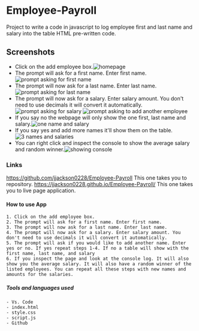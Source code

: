 # Employee-Payroll

Project to write a code in javascript to log employee first and last name and salary into the table HTML pre-written code. 

## Screenshots
 - Click on the add employee box.![homepage](<images/Screenshot 2024-06-13 at 4.08.20 PM-1.png>)
 - The prompt will ask for a first name. Enter first name.![prompt asking for first name](<images/Screenshot 2024-06-13 at 4.13.29 PM.png>)
 - The prompt will now ask for a last name. Enter last name.![prompt asking for last name](<images/Screenshot 2024-06-13 at 4.13.56 PM.png>)
 - The prompt will now ask for a salary. Enter salary amount. You don't need to use decimals it will convert it automatically.![prompt asking for salary](<images/Screenshot 2024-06-13 at 4.15.03 PM.png>)
 ![prompt asking to add another employee](<images/Screenshot 2024-06-13 at 4.15.27 PM.png>)
- If you say no the webpage will only show the one first, last name and salary.![one name and salary](<images/Screenshot 2024-06-13 at 4.15.44 PM.png>)
- If you say yes and add more names it'll show them on the table. ![3 names and salaries](<images/Screenshot 2024-06-13 at 4.22.26 PM.png>)
- You can right click and inspect the console to show the average salary and random winner.![showing console](<images/Screenshot 2024-06-13 at 4.30.25 PM.png>)


### Links
https://github.com/jjackson0228/Employee-Payroll This one takes you to repository.
https://jjackson0228.github.io/Employee-Payroll/ This one takes you to live page application.

#### How to use App 
    1. Click on the add employee box.
    2. The prompt will ask for a first name. Enter first name.
    3. The prompt will now ask for a last name. Enter last name.
    4. The prompt will now ask for a salary. Enter salary amount. You don't need to use decimals it will convert it automatically.
    5. The prompt will ask if you would like to add another name. Enter yes or no. If yes repeat steps 1-4. If no a table will show with the first name, last name, and salary 
    6. If you inspect the page and look at the console log. It will also show you the average salary. It will also have a random winner of the listed employees. You can repeat all these steps with new names and amounts for the salaries. 


##### Tools and languages used
    - Vs. Code
    - index.html
    - style.css
    - script.js
    - Github
